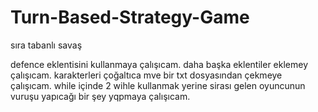 # Turn-Based-Strategy-Game
sıra tabanlı savaş

defence eklentisini kullanmaya çalışıcam. daha başka eklentiler eklemey çalışıcam. karakterleri çoğaltıca mve bir txt dosyasından çekmeye çalışıcam. 
while içinde 2 wihle kullanmak yerine sirası gelen oyuncunun vuruşu yapıcağı bir şey yqpmaya çalışıcam.
